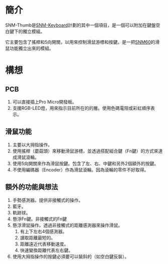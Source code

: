 
# 簡介
SNM-Thumb是[SNM-Keyboard](https://github.com/ZiTe-H/snm-keyboard)計劃的其中一個項目，是一個可以附加在鍵盤空白鍵下的獨立模組。

它主要包含了搖桿和5向開關，以用來控制滑鼠游標和按鍵。是一把[SNM60](https://github.com/ZiTe-H/snm-keyboard/tree/master/SNM60)的滑鼠功能獨立出來的模組。

# 構想
## PCB
1. 可以直接插上Pro Micro開發板。
2. 支援RGB-LED燈，用來指示目前所在的的層。使用色碼電阻或彩虹順序表示。

## 滑鼠功能
1. 主要以大拇指操作。
1. 使用搖桿（蘑菇頭）來移動滑鼠游標，並透過搭配組合鍵（Fn鍵）的方式來達成滑鼠滾輪。
4. 使用5向開關來作為滑鼠按鍵。包含了左、右、中鍵和另外2個額外的按鍵。
5. 不使用編碼器（Encoder）作為滑鼠滾輪。因為滾輪的零件不好取得。

## 額外的功能與想法
1. 手勢感測器。提供非接觸式的操作。
2. 藍牙。
3. 軌跡球。
4. 懸浮Fn鍵。非接觸式的Fn鍵
5. 懸浮滑鼠操作。透過非接觸式的距離感測器來操作滑鼠。
    1. 有上下左右4個感測器。
    2. 讀取距離最短的。
    3. 距離遠近代表移動速度。
    4. 快速變換距離代表左右鍵。
6. 使用大拇指操作的按鍵必須要可以裝斜的（如空白鍵反裝）。
